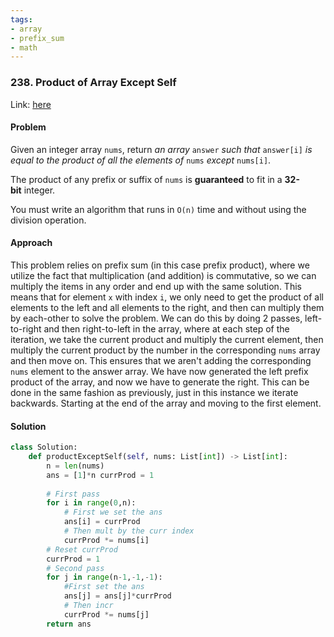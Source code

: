 ```yaml
---
tags:
- array
- prefix_sum
- math
---
```


### 238. Product of Array Except Self

Link: [here](https://leetcode.com/problems/product-of-array-except-self/description/)

#### Problem
Given an integer array `nums`, return _an array_ `answer` _such that_ `answer[i]` _is equal to the product of all the elements of_ `nums` _except_ `nums[i]`.

The product of any prefix or suffix of `nums` is **guaranteed** to fit in a **32-bit** integer.

You must write an algorithm that runs in `O(n)` time and without using the division operation.

#### Approach
This problem relies on prefix sum (in this case prefix product), where we utilize the fact that multiplication (and addition) is commutative, so we can multiply the items in any order and end up with the same solution.
This means that for element `x` with index `i`, we only need to get the product of all elements to the left and all elements to the right, and then can multiply them by each-other to solve the problem.
We can do this by doing 2 passes, left-to-right and then right-to-left in the array, where at each step of the iteration, we take the current product and multiply the current element, then multiply the current product by the number in the corresponding `nums` array and then move on. This ensures that we aren't adding the corresponding `nums` element to the answer array.
We have now generated the left prefix product of the array, and now we have to generate the right. This can be done in the same fashion as previously, just in this instance we iterate backwards. Starting at the end of the array and moving to the first element.

#### Solution
```python 
class Solution: 
	def productExceptSelf(self, nums: List[int]) -> List[int]: 
		n = len(nums) 
		ans = [1]*n currProd = 1 
		
		# First pass 
		for i in range(0,n): 
			# First we set the ans 
			ans[i] = currProd 
			# Then mult by the curr index 
			currProd *= nums[i] 
		# Reset currProd 
		currProd = 1 
		# Second pass 
		for j in range(n-1,-1,-1): 
			#First set the ans 
			ans[j] = ans[j]*currProd 
			# Then incr 
			currProd *= nums[j] 
		return ans
```
